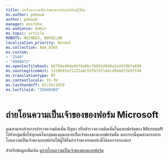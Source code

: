 ```yaml
---
title: ถ่ายโอนความเป็นเจ้าของแบบฟอร์มไปยังผู้ใช้อื่น
ms.author: pebaum
author: pebaum
manager: mnirkhe
ms.audience: Admin
ms.topic: article
ROBOTS: NOINDEX, NOFOLLOW
localization_priority: Normal
ms.collection: Adm_O365
ms.custom:
- "2548"
- "9000672"
ms.openlocfilehash: b6794ad9de95f9a0bc7b93e2840a2e26f8b7a699
ms.sourcegitcommit: 1320693af1222a8c55f67d714dcd084d72b3ffd4
ms.translationtype: MT
ms.contentlocale: th-TH
ms.lasthandoff: 07/24/2019
ms.locfileid: "35849485"
---
```

# <a name="transfer-ownership-of-a-microsoft-form"></a>ถ่ายโอนความเป็นเจ้าของของฟอร์ม Microsoft

คุณสามารถย้ายการสำรวจความคิดเห็น ปัญหา หรือสำรวจความคิดเห็นในแบบฟอร์มของ Microsoft ไปยังกลุ่มเพื่อให้ทุกคนในกลุ่มของคุณกลายเป็นเจ้าของของแบบฟอร์มนั้น นอกจากนี้คุณสามารถถ่ายโอนความเป็นเจ้าของแบบฟอร์มให้ผู้ใช้อื่นถ้าเจ้าของก่อนหน้านี้ได้ออกจากองค์กร

สำหรับข้อมูลเพิ่มเติม ดู[ถ่ายโอนความเป็นเจ้าของของแบบฟอร์ม](https://support.office.com/article/Transfer-ownership-of-a-form-921a6361-a4e5-44ea-bce9-c4ed63aa54b4)